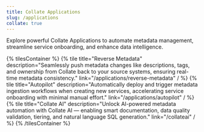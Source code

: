 ```yaml
---
title: Collate Applications 
slug: /applications
collate: true
---
```


Explore powerful Collate Applications to automate metadata management, streamline service onboarding, and enhance data intelligence.

{% tilesContainer %}
{% tile
    title="Reverse Metadata"
    description="Seamlessly push metadata changes like descriptions, tags, and ownership from Collate back to your source systems, ensuring real-time metadata consistency."
    link="/applications/reverse-metadata"
  / %}
{% tile
    title="Autopilot"
    description="Automatically deploy and trigger metadata ingestion workflows when creating new services, accelerating service onboarding with minimal manual effort."
    link="/applications/autopilot"
  / %}
{% tile
    title="Collate AI"
    description="Unlock AI-powered metadata automation with Collate AI — enabling smart documentation, data quality validation, tiering, and natural language SQL generation."
    link="/collateai"
  / %}
{% /tilesContainer %}
